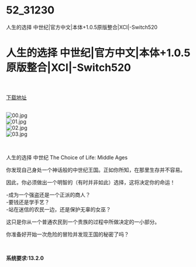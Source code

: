 # 52_31230
人生的选择 中世纪|官方中文|本体+1.0.5原版整合|XCI|-Switch520
# 人生的选择 中世纪|官方中文|本体+1.0.5原版整合|XCI|-Switch520
 <br/></br>
[下载地址](https://www.switch520.cc/article/31230 "下载地址")
<br/></br>

<p><img title="00.jpg" src="https://www.switch520.cc/muke_img/2022_05_14_13c6c2011d3ea.jpg" alt="00.jpg"><br>
<img title="01.jpg" src="https://www.switch520.cc/muke_img/2022_05_14_7f678d12aec22.jpg" alt="01.jpg"><br>
<img title="02.jpg" src="https://www.switch520.cc/muke_img/2022_05_14_33c6e815d3bba.jpg" alt="02.jpg"><br>
<img title="03.jpg" src="https://www.switch520.cc/muke_img/2022_05_14_829692fc4fe51.jpg" alt="03.jpg"></p>
<p>&nbsp;</p>
<p>人生的选择 中世纪 The Choice of Life: Middle Ages</p>
<p>你发现自己身处一个神话般的中世纪王国。正如你所知，在那里生存并不容易。</p>
<p>因此，你必须做出一个明智的（有时并非如此）选择，这将决定你的命运！</p>
<p>-成为一个强盗还是一个正派的商人？<br>
-要钱还是学手艺？<br>
-站在迷信的农民一边，还是保护无辜的女巫？</p>
<p>这只是你从一个普通农民到一个贵族的过程中所做决定的一小部分。</p>
<p>你准备好开始一次危险的冒险并发现王国的秘密了吗？</p>
<p>&nbsp;</p>
<p><strong>系统要求:13.2.0</strong></p>



